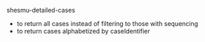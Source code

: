 shesmu-detailed-cases 
* to return all cases instead of filtering to those with sequencing
* to return cases alphabetized by caseIdentifier 